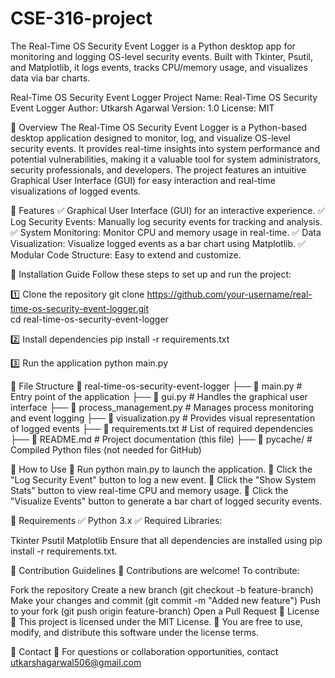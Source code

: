 # CSE-316-project
The Real-Time OS Security Event Logger is a Python desktop app for monitoring and logging OS-level security events. Built with Tkinter, Psutil, and Matplotlib, it logs events, tracks CPU/memory usage, and visualizes data via bar charts. 




Real-Time OS Security Event Logger
Project Name: Real-Time OS Security Event Logger
Author: Utkarsh Agarwal
Version: 1.0
License: MIT

📌 Overview
The Real-Time OS Security Event Logger is a Python-based desktop application designed to monitor, log, and visualize OS-level security events. It provides real-time insights into system performance and potential vulnerabilities, making it a valuable tool for system administrators, security professionals, and developers. The project features an intuitive Graphical User Interface (GUI) for easy interaction and real-time visualizations of logged events.

📌 Features
✅ Graphical User Interface (GUI) for an interactive experience.
✅ Log Security Events: Manually log security events for tracking and analysis.
✅ System Monitoring: Monitor CPU and memory usage in real-time.
✅ Data Visualization: Visualize logged events as a bar chart using Matplotlib.
✅ Modular Code Structure: Easy to extend and customize.


📌 Installation Guide
Follow these steps to set up and run the project:

1️⃣ Clone the repository
    git clone https://github.com/your-username/real-time-os-security-event-logger.git  
    cd real-time-os-security-event-logger  

2️⃣ Install dependencies
    pip install -r requirements.txt  

3️⃣ Run the application
    python main.py  
 
📌 File Structure
📂 real-time-os-security-event-logger
├── 📄 main.py # Entry point of the application
├── 📄 gui.py # Handles the graphical user interface
├── 📄 process_management.py # Manages process monitoring and event logging
├── 📄 visualization.py # Provides visual representation of logged events
├── 📄 requirements.txt # List of required dependencies
├── 📄 README.md # Project documentation (this file)
├── 📂 pycache/ # Compiled Python files (not needed for GitHub)

📌 How to Use
🔹 Run python main.py to launch the application.
🔹 Click the "Log Security Event" button to log a new event.
🔹 Click the "Show System Stats" button to view real-time CPU and memory usage.
🔹 Click the "Visualize Events" button to generate a bar chart of logged security events.

📌 Requirements
✅ Python 3.x
✅ Required Libraries:

Tkinter
Psutil
Matplotlib
Ensure that all dependencies are installed using pip install -r requirements.txt.

📌 Contribution Guidelines
🚀 Contributions are welcome! To contribute:

Fork the repository
Create a new branch (git checkout -b feature-branch)
Make your changes and commit (git commit -m "Added new feature")
Push to your fork (git push origin feature-branch)
Open a Pull Request
📌 License
🔹 This project is licensed under the MIT License.
🔹 You are free to use, modify, and distribute this software under the license terms.

📌 Contact
📧 For questions or collaboration opportunities, contact utkarshagarwal506@gmail.com
